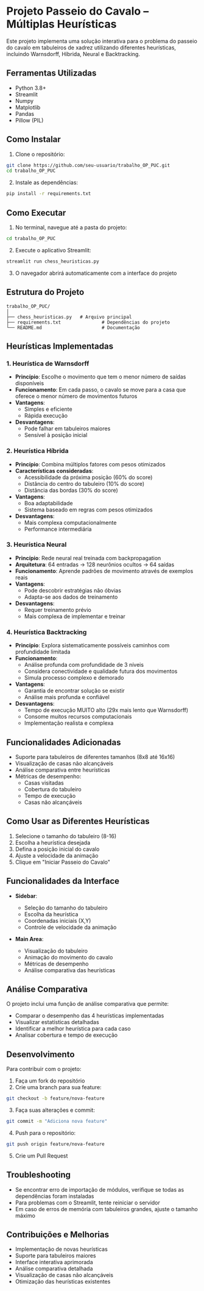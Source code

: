 # Projeto Passeio do Cavalo – Múltiplas Heurísticas

Este projeto implementa uma solução interativa para o problema do passeio do cavalo em tabuleiros de xadrez utilizando diferentes heurísticas, incluindo Warnsdorff, Híbrida, Neural e Backtracking.

## Ferramentas Utilizadas

- Python 3.8+
- Streamlit
- Numpy
- Matplotlib
- Pandas
- Pillow (PIL)

## Como Instalar

1. Clone o repositório:

```bash
git clone https://github.com/seu-usuario/trabalho_OP_PUC.git
cd trabalho_OP_PUC
```

2. Instale as dependências:

```bash
pip install -r requirements.txt
```

## Como Executar

1. No terminal, navegue até a pasta do projeto:

```bash
cd trabalho_OP_PUC
```

2. Execute o aplicativo Streamlit:

```bash
streamlit run chess_heuristicas.py
```

3. O navegador abrirá automaticamente com a interface do projeto

## Estrutura do Projeto

```
trabalho_OP_PUC/
│
├── chess_heuristicas.py   # Arquivo principal
├── requirements.txt               # Dependências do projeto
└── README.md                      # Documentação
```

## Heurísticas Implementadas

### 1. Heurística de Warnsdorff

- **Princípio**: Escolhe o movimento que tem o menor número de saídas disponíveis
- **Funcionamento**: Em cada passo, o cavalo se move para a casa que oferece o menor número de movimentos futuros
- **Vantagens**:
  - Simples e eficiente
  - Rápida execução
- **Desvantagens**:
  - Pode falhar em tabuleiros maiores
  - Sensível à posição inicial

### 2. Heurística Híbrida

- **Princípio**: Combina múltiplos fatores com pesos otimizados
- **Características consideradas**:
  - Acessibilidade da próxima posição (60% do score)
  - Distância do centro do tabuleiro (10% do score)
  - Distância das bordas (30% do score)
- **Vantagens**:
  - Boa adaptabilidade
  - Sistema baseado em regras com pesos otimizados
- **Desvantagens**:
  - Mais complexa computacionalmente
  - Performance intermediária

### 3. Heurística Neural

- **Princípio**: Rede neural real treinada com backpropagation
- **Arquitetura**: 64 entradas → 128 neurônios ocultos → 64 saídas
- **Funcionamento**: Aprende padrões de movimento através de exemplos reais
- **Vantagens**:
  - Pode descobrir estratégias não óbvias
  - Adapta-se aos dados de treinamento
- **Desvantagens**:
  - Requer treinamento prévio
  - Mais complexa de implementar e treinar

### 4. Heurística Backtracking

- **Princípio**: Explora sistematicamente possíveis caminhos com profundidade limitada
- **Funcionamento**:
  - Análise profunda com profundidade de 3 níveis
  - Considera conectividade e qualidade futura dos movimentos
  - Simula processo complexo e demorado
- **Vantagens**:
  - Garantia de encontrar solução se existir
  - Análise mais profunda e confiável
- **Desvantagens**:
  - Tempo de execução MUITO alto (29x mais lento que Warnsdorff)
  - Consome muitos recursos computacionais
  - Implementação realista e complexa

## Funcionalidades Adicionadas

- Suporte para tabuleiros de diferentes tamanhos (8x8 até 16x16)
- Visualização de casas não alcançáveis
- Análise comparativa entre heurísticas
- Métricas de desempenho:
  - Casas visitadas
  - Cobertura do tabuleiro
  - Tempo de execução
  - Casas não alcançáveis

## Como Usar as Diferentes Heurísticas

1. Selecione o tamanho do tabuleiro (8-16)
2. Escolha a heurística desejada
3. Defina a posição inicial do cavalo
4. Ajuste a velocidade da animação
5. Clique em "Iniciar Passeio do Cavalo"

## Funcionalidades da Interface

- **Sidebar**:

  - Seleção do tamanho do tabuleiro
  - Escolha da heurística
  - Coordenadas iniciais (X,Y)
  - Controle de velocidade da animação

- **Main Area**:
  - Visualização do tabuleiro
  - Animação do movimento do cavalo
  - Métricas de desempenho
  - Análise comparativa das heurísticas

## Análise Comparativa

O projeto inclui uma função de análise comparativa que permite:

- Comparar o desempenho das 4 heurísticas implementadas
- Visualizar estatísticas detalhadas
- Identificar a melhor heurística para cada caso
- Analisar cobertura e tempo de execução

## Desenvolvimento

Para contribuir com o projeto:

1. Faça um fork do repositório
2. Crie uma branch para sua feature:

```bash
git checkout -b feature/nova-feature
```

3. Faça suas alterações e commit:

```bash
git commit -m "Adiciona nova feature"
```

4. Push para o repositório:

```bash
git push origin feature/nova-feature
```

5. Crie um Pull Request

## Troubleshooting

- Se encontrar erro de importação de módulos, verifique se todas as dependências foram instaladas
- Para problemas com o Streamlit, tente reiniciar o servidor
- Em caso de erros de memória com tabuleiros grandes, ajuste o tamanho máximo

## Contribuições e Melhorias

- Implementação de novas heurísticas
- Suporte para tabuleiros maiores
- Interface interativa aprimorada
- Análise comparativa detalhada
- Visualização de casas não alcançáveis
- Otimização das heurísticas existentes
